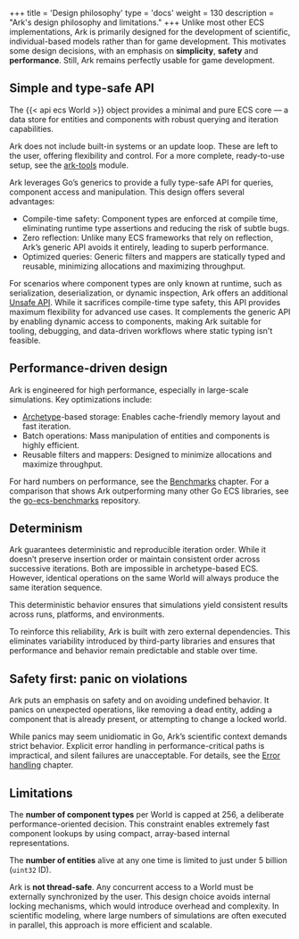 +++
title = 'Design philosophy'
type = 'docs'
weight = 130
description = "Ark's design philosophy and limitations."
+++
Unlike most other ECS implementations, Ark is primarily designed for the development of scientific,
individual-based models rather than for game development.
This motivates some design decisions, with an emphasis on **simplicity**, **safety** and **performance**.
Still, Ark remains perfectly usable for game development.

## Simple and type-safe API

The {{< api ecs World >}} object provides a minimal and pure ECS core — a data store for entities and components with robust querying and iteration capabilities.

Ark does not include built-in systems or an update loop.
These are left to the user, offering flexibility and control.
For a more complete, ready-to-use setup, see the [ark-tools](https://github.com/mlange-42/ark-tools) module.

Ark leverages Go’s generics to provide a fully type-safe API for queries, component access and manipulation. This design offers several advantages:

- Compile-time safety: Component types are enforced at compile time, eliminating runtime type assertions and reducing the risk of subtle bugs.
- Zero reflection: Unlike many ECS frameworks that rely on reflection, Ark’s generic API avoids it entirely, leading to superb performance.
- Optimized queries: Generic filters and mappers are statically typed and reusable, minimizing allocations and maximizing throughput.

For scenarios where component types are only known at runtime,
such as serialization, deserialization, or dynamic inspection,
Ark offers an additional [Unsafe API](../unsafe).
While it sacrifices compile-time type safety, this API provides maximum flexibility for advanced use cases.
It complements the generic API by enabling dynamic access to components,
making Ark suitable for tooling, debugging, and data-driven workflows where static typing isn't feasible.

## Performance-driven design

Ark is engineered for high performance, especially in large-scale simulations. Key optimizations include:

- [Archetype](../architecture)-based storage: Enables cache-friendly memory layout and fast iteration.
- Batch operations: Mass manipulation of entities and components is highly efficient.
- Reusable filters and mappers: Designed to minimize allocations and maximize throughput.

For hard numbers on performance, see the [Benchmarks](../benchmarks) chapter.
For a comparison that shows Ark outperforming many other Go ECS libraries, see the [go-ecs-benchmarks](https://github.com/mlange-42/go-ecs-benchmarks) repository.

## Determinism

Ark guarantees deterministic and reproducible iteration order.
While it doesn’t preserve insertion order or maintain consistent order across successive iterations. Both are impossible in archetype-based ECS. However, identical operations on the same World will always produce the same iteration sequence.

This deterministic behavior ensures that simulations yield consistent results across runs, platforms, and environments.

To reinforce this reliability, Ark is built with zero external dependencies. This eliminates variability introduced by third-party libraries and ensures that performance and behavior remain predictable and stable over time.

## Safety first: panic on violations

Ark puts an emphasis on safety and on avoiding undefined behavior.
It panics on unexpected operations, like removing a dead entity,
adding a component that is already present, or attempting to change a locked world.

While panics may seem unidiomatic in Go, Ark’s scientific context demands strict behavior.
Explicit error handling in performance-critical paths is impractical,
and silent failures are unacceptable.
For details, see the [Error handling](../errors) chapter.

## Limitations

The **number of component types** per World is capped at 256, a deliberate performance-oriented decision. This constraint enables extremely fast component lookups by using compact, array-based internal representations.

The **number of entities** alive at any one time is limited to just under 5 billion (`uint32` ID).

Ark is **not thread-safe**. Any concurrent access to a World must be externally synchronized by the user. This design choice avoids internal locking mechanisms, which would introduce overhead and complexity. In scientific modeling, where large numbers of simulations are often executed in parallel, this approach is more efficient and scalable.
